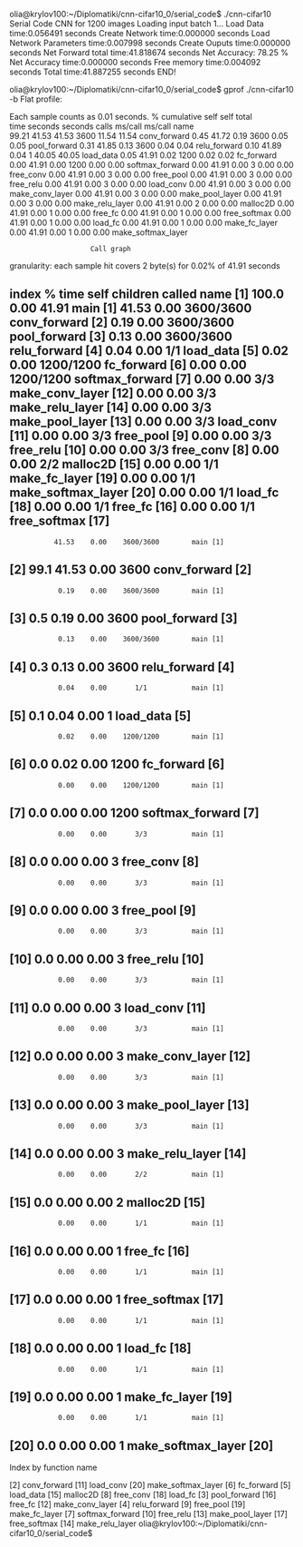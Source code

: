 olia@krylov100:~/Diplomatiki/cnn-cifar10_0/serial_code$ ./cnn-cifar10 
Serial Code
CNN for 1200 images
Loading input batch 1...
Load Data time:0.056491 seconds
Create Network time:0.000000 seconds
Load Network Parameters time:0.007998 seconds
Create Ouputs time:0.000000 seconds
Net Forward total time:41.818674 seconds
Net Accuracy: 78.25 % 
Net Accuracy time:0.000000 seconds
Free memory time:0.004092 seconds
Total time:41.887255 seconds
END!

olia@krylov100:~/Diplomatiki/cnn-cifar10_0/serial_code$ gprof ./cnn-cifar10 -b
Flat profile:

Each sample counts as 0.01 seconds.
  %   cumulative   self              self     total           
 time   seconds   seconds    calls  ms/call  ms/call  name    
 99.21     41.53    41.53     3600    11.54    11.54  conv_forward
  0.45     41.72     0.19     3600     0.05     0.05  pool_forward
  0.31     41.85     0.13     3600     0.04     0.04  relu_forward
  0.10     41.89     0.04        1    40.05    40.05  load_data
  0.05     41.91     0.02     1200     0.02     0.02  fc_forward
  0.00     41.91     0.00     1200     0.00     0.00  softmax_forward
  0.00     41.91     0.00        3     0.00     0.00  free_conv
  0.00     41.91     0.00        3     0.00     0.00  free_pool
  0.00     41.91     0.00        3     0.00     0.00  free_relu
  0.00     41.91     0.00        3     0.00     0.00  load_conv
  0.00     41.91     0.00        3     0.00     0.00  make_conv_layer
  0.00     41.91     0.00        3     0.00     0.00  make_pool_layer
  0.00     41.91     0.00        3     0.00     0.00  make_relu_layer
  0.00     41.91     0.00        2     0.00     0.00  malloc2D
  0.00     41.91     0.00        1     0.00     0.00  free_fc
  0.00     41.91     0.00        1     0.00     0.00  free_softmax
  0.00     41.91     0.00        1     0.00     0.00  load_fc
  0.00     41.91     0.00        1     0.00     0.00  make_fc_layer
  0.00     41.91     0.00        1     0.00     0.00  make_softmax_layer


                        Call graph


granularity: each sample hit covers 2 byte(s) for 0.02% of 41.91 seconds

index % time    self  children    called     name
                                                 <spontaneous>
[1]    100.0    0.00   41.91                 main [1]
               41.53    0.00    3600/3600        conv_forward [2]
                0.19    0.00    3600/3600        pool_forward [3]
                0.13    0.00    3600/3600        relu_forward [4]
                0.04    0.00       1/1           load_data [5]
                0.02    0.00    1200/1200        fc_forward [6]
                0.00    0.00    1200/1200        softmax_forward [7]
                0.00    0.00       3/3           make_conv_layer [12]
                0.00    0.00       3/3           make_relu_layer [14]
                0.00    0.00       3/3           make_pool_layer [13]
                0.00    0.00       3/3           load_conv [11]
                0.00    0.00       3/3           free_pool [9]
                0.00    0.00       3/3           free_relu [10]
                0.00    0.00       3/3           free_conv [8]
                0.00    0.00       2/2           malloc2D [15]
                0.00    0.00       1/1           make_fc_layer [19]
                0.00    0.00       1/1           make_softmax_layer [20]
                0.00    0.00       1/1           load_fc [18]
                0.00    0.00       1/1           free_fc [16]
                0.00    0.00       1/1           free_softmax [17]
-----------------------------------------------
               41.53    0.00    3600/3600        main [1]
[2]     99.1   41.53    0.00    3600         conv_forward [2]
-----------------------------------------------
                0.19    0.00    3600/3600        main [1]
[3]      0.5    0.19    0.00    3600         pool_forward [3]
-----------------------------------------------
                0.13    0.00    3600/3600        main [1]
[4]      0.3    0.13    0.00    3600         relu_forward [4]
-----------------------------------------------
                0.04    0.00       1/1           main [1]
[5]      0.1    0.04    0.00       1         load_data [5]
-----------------------------------------------
                0.02    0.00    1200/1200        main [1]
[6]      0.0    0.02    0.00    1200         fc_forward [6]
-----------------------------------------------
                0.00    0.00    1200/1200        main [1]
[7]      0.0    0.00    0.00    1200         softmax_forward [7]
-----------------------------------------------
                0.00    0.00       3/3           main [1]
[8]      0.0    0.00    0.00       3         free_conv [8]
-----------------------------------------------
                0.00    0.00       3/3           main [1]
[9]      0.0    0.00    0.00       3         free_pool [9]
-----------------------------------------------
                0.00    0.00       3/3           main [1]
[10]     0.0    0.00    0.00       3         free_relu [10]
-----------------------------------------------
                0.00    0.00       3/3           main [1]
[11]     0.0    0.00    0.00       3         load_conv [11]
-----------------------------------------------
                0.00    0.00       3/3           main [1]
[12]     0.0    0.00    0.00       3         make_conv_layer [12]
-----------------------------------------------
                0.00    0.00       3/3           main [1]
[13]     0.0    0.00    0.00       3         make_pool_layer [13]
-----------------------------------------------
                0.00    0.00       3/3           main [1]
[14]     0.0    0.00    0.00       3         make_relu_layer [14]
-----------------------------------------------
                0.00    0.00       2/2           main [1]
[15]     0.0    0.00    0.00       2         malloc2D [15]
-----------------------------------------------
                0.00    0.00       1/1           main [1]
[16]     0.0    0.00    0.00       1         free_fc [16]
-----------------------------------------------
                0.00    0.00       1/1           main [1]
[17]     0.0    0.00    0.00       1         free_softmax [17]
-----------------------------------------------
                0.00    0.00       1/1           main [1]
[18]     0.0    0.00    0.00       1         load_fc [18]
-----------------------------------------------
                0.00    0.00       1/1           main [1]
[19]     0.0    0.00    0.00       1         make_fc_layer [19]
-----------------------------------------------
                0.00    0.00       1/1           main [1]
[20]     0.0    0.00    0.00       1         make_softmax_layer [20]
-----------------------------------------------


Index by function name

   [2] conv_forward           [11] load_conv              [20] make_softmax_layer
   [6] fc_forward              [5] load_data              [15] malloc2D
   [8] free_conv              [18] load_fc                 [3] pool_forward
  [16] free_fc                [12] make_conv_layer         [4] relu_forward
   [9] free_pool              [19] make_fc_layer           [7] softmax_forward
  [10] free_relu              [13] make_pool_layer
  [17] free_softmax           [14] make_relu_layer
olia@krylov100:~/Diplomatiki/cnn-cifar10_0/serial_code$ 